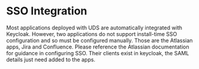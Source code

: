 # SSO Integration

Most applications deployed with UDS are automatically integrated with Keycloak. However, two applications do not support install-time 
SSO configuration and so must be configured manually. Those are the Atlassian apps, Jira and Confluence. Please reference the 
Atlassian documentation for guidance in configuring SSO. Their clients exist in keycloak, the SAML details just need added to the apps.
